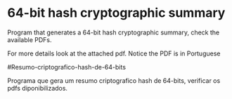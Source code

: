 # 64-bit hash cryptographic summary
Program that generates a 64-bit hash cryptographic summary, check the available PDFs.

For more details look at the attached pdf. Notice the PDF is in Portuguese

#Resumo-criptografico-hash-de-64-bits


Programa que gera um resumo criptografico hash de 64-bits, verificar os pdfs diponibilizados.
